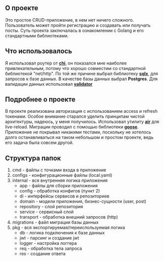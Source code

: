 ## О проекте
Это простое CRUD-приложение, в нем нет ничего сложного. Пользователь может пройти регистрацию и создавать или получать посты. 
Суть проекта заключалась в ознакомлении с Golang и его стандартными библиотеками.

## Что использовалось
Я использовал роутер от [**chi**](https://github.com/go-chi/chi), он показался мне наиболее привлекательным, потому что хорошо совместим со 
стандартной библиотекой "net/http". По той же причине выбрал библиотеку [**sqlx**](https://github.com/jmoiron/sqlx), для запросов к базе данных.
В качестве базы данных выбрал **Postgres**. Для валидации данных использовал [**validator**](https://github.com/go-playground/validator)

## Подробнее о проекте
В проекте реализована авторизация с использованием access и refresh токенами.
Особое внимание старался уделить принципам чистой архитектуры, надеюсь, у меня получилось.
Использовал утилиту [**air**](https://github.com/air-verse/air) для live-reload.
Миграции проводил с помощью библиотеки [**goose**](https://github.com/pressly/goose).
Приложение не покрывал никакими тестами, поскольку не хотелось долго останавливаться на таком небольшом и простом проекте, 
ведь его задача была совсем другой.

## Структура папок
1. cmd - файлы с точками входа в приложение
2. configs - конфигурационные файлы (local.yaml)
3. internal - вся внутренняя логика приложения
    * app - файлы для сборки приложения
    * config - обработка конфигов (пункт 2)
    * di - интерфейсы сервисов и репозиториев
    * domain - модели приложения, бизнес-сущности (user, post)
    * repository - слой репозитория
    * service - сервисный слой
    * transport - обработка внешний запросов (http)
4. migrations - файл миграции базы данных
5. pkg - вся экспортируемая/переиспользуемая логика
    * db - логика подключения к базе данных
    * jwt - парсинг и создание jwt
    * logger - настройка логгера
    * req - обработка тела запроса
    * res - создание ответа
